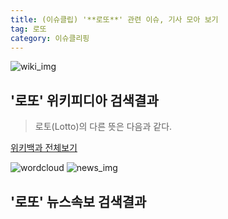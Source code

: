 ```yaml
---
title: (이슈클립) '**로또**' 관련 이슈, 기사 모아 보기
tag: 로또
category: 이슈클리핑
---
```

![wiki_img](https://user-images.githubusercontent.com/42597476/44503234-41136a80-a6d0-11e8-9071-6fc6418eafe4.png)
## **'**로또**'** 위키피디아 검색결과
>로토(Lotto)의 다른 뜻은 다음과 같다.

<a href="https://ko.wikipedia.org/wiki/로또" target="_blank">위키백과 전체보기</a>

![wordcloud](https://s3.ap-northeast-2.amazonaws.com/lyrics101-wordcloud/2018-09-27-1538003953.png)
![news_img](https://user-images.githubusercontent.com/42597476/44507050-1206f400-a6e4-11e8-8d98-7ffbfebb353f.png)
## **'**로또**'** 뉴스속보 검색결과

